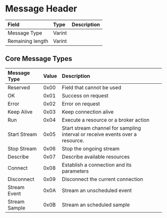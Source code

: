 # Message Header



| Field | Type | Description |
| :--- | :--- | :--- |
| Message Type | Varint |  |
| Remaining length | Varint |  |

## Core Message Types

| Message Type | Value | Description |
| :--- | :--- | :--- |
| Reserved | 0x00 | Field that cannot be used |
| OK | 0x01 | Success on request |
| Error | 0x02 | Error on request |
| Keep Alive | 0x03 | Keep connection alive |
| Run | 0x04 | Execute a resource or a broker action |
| Start Stream | 0x05 | Start stream channel for sampling interval or receive events over a resource. |
| Stop Stream | 0x06 | Stop the ongoing stream |
| Describe | 0x07 | Describe available resources |
| Connect | 0x08 | Establish a connection and its parameters |
| Disconnect | 0x09 | Disconnect the current connection |
| Stream Event | 0x0A | Stream an unscheduled event |
| Stream Sample | 0x0B | Stream an scheduled sample |

